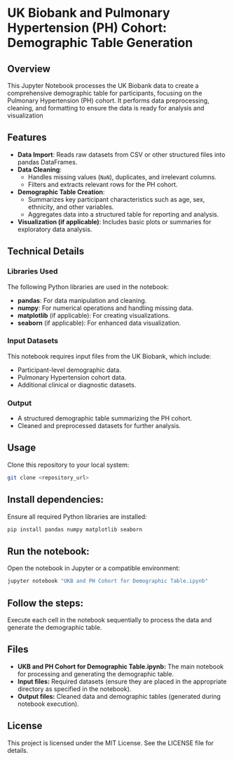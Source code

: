 # UK Biobank and Pulmonary Hypertension (PH) Cohort: Demographic Table Generation

## Overview
This Jupyter Notebook processes the UK Biobank data to create a comprehensive demographic table for participants, focusing on the Pulmonary Hypertension (PH) cohort. It performs data preprocessing, cleaning, and formatting to ensure the data is ready for analysis and visualization

## Features
- **Data Import**: Reads raw datasets from CSV or other structured files into pandas DataFrames.
- **Data Cleaning**:
  - Handles missing values (`NaN`), duplicates, and irrelevant columns.
  - Filters and extracts relevant rows for the PH cohort.
- **Demographic Table Creation**:
  - Summarizes key participant characteristics such as age, sex, ethnicity, and other variables.
  - Aggregates data into a structured table for reporting and analysis.
- **Visualization (if applicable)**: Includes basic plots or summaries for exploratory data analysis.

## Technical Details

### Libraries Used
The following Python libraries are used in the notebook:
- **pandas**: For data manipulation and cleaning.
- **numpy**: For numerical operations and handling missing data.
- **matplotlib** (if applicable): For creating visualizations.
- **seaborn** (if applicable): For enhanced data visualization.

### Input Datasets
This notebook requires input files from the UK Biobank, which include:
- Participant-level demographic data.
- Pulmonary Hypertension cohort data.
- Additional clinical or diagnostic datasets.

### Output
- A structured demographic table summarizing the PH cohort.
- Cleaned and preprocessed datasets for further analysis.

## Usage
Clone this repository to your local system:
   ```bash
   git clone <repository_url>
   ```
## Install dependencies: 
Ensure all required Python libraries are installed:
```bash
pip install pandas numpy matplotlib seaborn
```
## Run the notebook: 
Open the notebook in Jupyter or a compatible environment:
```bash
jupyter notebook "UKB and PH Cohort for Demographic Table.ipynb"
```
## Follow the steps: 
Execute each cell in the notebook sequentially to process the data and generate the demographic table.

## Files
- **UKB and PH Cohort for Demographic Table.ipynb:** The main notebook for processing and generating the demographic table.
- **Input files:** Required datasets (ensure they are placed in the appropriate directory as specified in the notebook).
- **Output files:** Cleaned data and demographic tables (generated during notebook execution).

## License
This project is licensed under the MIT License. See the LICENSE file for details.


